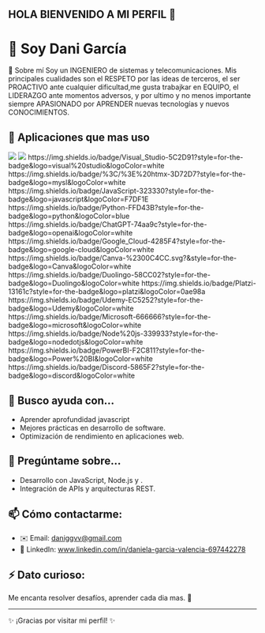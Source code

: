 ## HOLA BIENVENIDO A MI PERFIL 👋
# 👋  Soy Dani García

🚀 Sobre mí
Soy un INGENIERO de sistemas y telecomunicaciones. Mis principales cualidades son el RESPETO por las ideas de terceros, el ser PROACTIVO ante cualquier dificultad,me gusta trabajkar en   EQUIPO, el LIDERAZGO ante momentos adversos, y por ultimo y no menos importante siempre APASIONADO por APRENDER nuevas tecnologías y nuevos CONOCIMIENTOS.

## 🌱 Aplicaciones que mas uso
<img src="{[BadgeURLHere](https://img.shields.io/badge/Visual_Studio-5C2D91?style=for-the-badge&logo=visual%20studio&logoColor=white)}" />
<img src="[BadgeURLHere](https://img.shields.io/badge/Visual_Studio-5C2D91?style=for-the-badge&logo=visual%20studio&logoColor=white)" />
https://img.shields.io/badge/Visual_Studio-5C2D91?style=for-the-badge&logo=visual%20studio&logoColor=white
https://img.shields.io/badge/%3C/%3E%20htmx-3D72D7?style=for-the-badge&logo=mysl&logoColor=white
https://img.shields.io/badge/JavaScript-323330?style=for-the-badge&logo=javascript&logoColor=F7DF1E
https://img.shields.io/badge/Python-FFD43B?style=for-the-badge&logo=python&logoColor=blue
https://img.shields.io/badge/ChatGPT-74aa9c?style=for-the-badge&logo=openai&logoColor=white
https://img.shields.io/badge/Google_Cloud-4285F4?style=for-the-badge&logo=google-cloud&logoColor=white
https://img.shields.io/badge/Canva-%2300C4CC.svg?&style=for-the-badge&logo=Canva&logoColor=white
https://img.shields.io/badge/Duolingo-58CC02?style=for-the-badge&logo=Duolingo&logoColor=white
https://img.shields.io/badge/Platzi-13161c?style=for-the-badge&logo=platzi&logoColor=0ae98a
https://img.shields.io/badge/Udemy-EC5252?style=for-the-badge&logo=Udemy&logoColor=white
https://img.shields.io/badge/Microsoft-666666?style=for-the-badge&logo=microsoft&logoColor=white
https://img.shields.io/badge/Node%20js-339933?style=for-the-badge&logo=nodedotjs&logoColor=white
https://img.shields.io/badge/PowerBI-F2C811?style=for-the-badge&logo=Power%20BI&logoColor=white
https://img.shields.io/badge/Discord-5865F2?style=for-the-badge&logo=discord&logoColor=white

## 🤔 Busco ayuda con...
- Aprender aprofundidad javascript
- Mejores prácticas en desarrollo de software.
- Optimización de rendimiento en aplicaciones web.

## 💬 Pregúntame sobre...
- Desarrollo con JavaScript, Node.js y .
- Integración de APIs y arquitecturas REST.

## 📫 Cómo contactarme:
- ✉️ Email: daniggvv@gmail.com
- 💼 LinkedIn: www.linkedin.com/in/daniela-garcia-valencia-697442278

## ⚡ Dato curioso:
Me encanta resolver desafíos, aprender cada dia mas. 🚀

---
✨ ¡Gracias por visitar mi perfil! ✨
